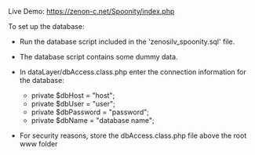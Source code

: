Live Demo:
https://zenon-c.net/Spoonity/index.php 

To set up the database:
- Run the database script included in the 'zenosilv_spoonity.sql' file.
- The database script contains some dummy data.
- In dataLayer/dbAccess.class.php enter the connection information for the database:
    - private $dbHost = "host";
    - private $dbUser = "user";
    - private $dbPassword = "password";
    - private $dbName = "database name";
    
- For security reasons, store the dbAccess.class.php file above the root www folder 
